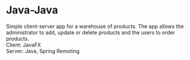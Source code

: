 # Java-Java
Simple client-server app for a warehouse of products. The app allows the administrator to add, update or delete products and the users to order products.  
Client: JavaFX  
Server: Java, Spring Remoting
